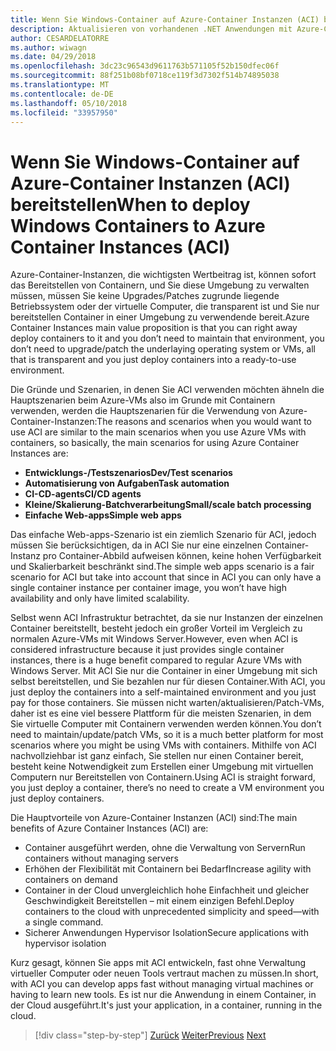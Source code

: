 ```yaml
---
title: Wenn Sie Windows-Container auf Azure-Container Instanzen (ACI) bereitstellen
description: Aktualisieren von vorhandenen .NET Anwendungen mit Azure-Cloud und Windows-Containern | Wenn Sie Windows-Container auf Azure-Container Instanzen (ACI) bereitstellen
author: CESARDELATORRE
ms.author: wiwagn
ms.date: 04/29/2018
ms.openlocfilehash: 3dc23c96543d9611763b571105f52b150dfec06f
ms.sourcegitcommit: 88f251b08bf0718ce119f3d7302f514b74895038
ms.translationtype: MT
ms.contentlocale: de-DE
ms.lasthandoff: 05/10/2018
ms.locfileid: "33957950"
---
```

# <a name="when-to-deploy-windows-containers-to-azure-container-instances-aci"></a><span data-ttu-id="97b51-103">Wenn Sie Windows-Container auf Azure-Container Instanzen (ACI) bereitstellen</span><span class="sxs-lookup"><span data-stu-id="97b51-103">When to deploy Windows Containers to Azure Container Instances (ACI)</span></span>

<span data-ttu-id="97b51-104">Azure-Container-Instanzen, die wichtigsten Wertbeitrag ist, können sofort das Bereitstellen von Containern, und Sie diese Umgebung zu verwalten müssen, müssen Sie keine Upgrades/Patches zugrunde liegende Betriebssystem oder der virtuelle Computer, die transparent ist und Sie nur bereitstellen Container in einer Umgebung zu verwendende bereit.</span><span class="sxs-lookup"><span data-stu-id="97b51-104">Azure Container Instances main value proposition is that you can right away deploy containers to it and you don’t need to maintain that environment, you don’t need to upgrade/patch the underlaying operating system or VMs, all that is transparent and you just deploy containers into a ready-to-use environment.</span></span>

<span data-ttu-id="97b51-105">Die Gründe und Szenarien, in denen Sie ACI verwenden möchten ähneln die Hauptszenarien beim Azure-VMs also im Grunde mit Containern verwenden, werden die Hauptszenarien für die Verwendung von Azure-Container-Instanzen:</span><span class="sxs-lookup"><span data-stu-id="97b51-105">The reasons and scenarios when you would want to use ACI are similar to the main scenarios when you use Azure VMs with containers, so basically, the main scenarios for using Azure Container Instances are:</span></span>

-   <span data-ttu-id="97b51-106">**Entwicklungs-/Testszenarios**</span><span class="sxs-lookup"><span data-stu-id="97b51-106">**Dev/Test scenarios**</span></span>
-   <span data-ttu-id="97b51-107">**Automatisierung von Aufgaben**</span><span class="sxs-lookup"><span data-stu-id="97b51-107">**Task automation**</span></span>
-   <span data-ttu-id="97b51-108">**CI-CD-agents**</span><span class="sxs-lookup"><span data-stu-id="97b51-108">**CI/CD agents**</span></span>
-   <span data-ttu-id="97b51-109">**Kleine/Skalierung-Batchverarbeitung**</span><span class="sxs-lookup"><span data-stu-id="97b51-109">**Small/scale batch processing**</span></span>
-   <span data-ttu-id="97b51-110">**Einfache Web-apps**</span><span class="sxs-lookup"><span data-stu-id="97b51-110">**Simple web apps**</span></span>

<span data-ttu-id="97b51-111">Das einfache Web-apps-Szenario ist ein ziemlich Szenario für ACI, jedoch müssen Sie berücksichtigen, da in ACI Sie nur eine einzelnen Container-Instanz pro Container-Abbild aufweisen können, keine hohen Verfügbarkeit und Skalierbarkeit beschränkt sind.</span><span class="sxs-lookup"><span data-stu-id="97b51-111">The simple web apps scenario is a fair scenario for ACI but take into account that since in ACI you can only have a single container instance per container image, you won’t have high availability and only have limited scalability.</span></span>

<span data-ttu-id="97b51-112">Selbst wenn ACI Infrastruktur betrachtet, da sie nur Instanzen der einzelnen Container bereitstellt, besteht jedoch ein großer Vorteil im Vergleich zu normalen Azure-VMs mit Windows Server.</span><span class="sxs-lookup"><span data-stu-id="97b51-112">However, even when ACI is considered infrastructure because it just provides single container instances, there is a huge benefit compared to regular Azure VMs with Windows Server.</span></span> <span data-ttu-id="97b51-113">Mit ACI Sie nur die Container in einer Umgebung mit sich selbst bereitstellen, und Sie bezahlen nur für diesen Container.</span><span class="sxs-lookup"><span data-stu-id="97b51-113">With ACI, you just deploy the containers into a self-maintained environment and you just pay for those containers.</span></span> <span data-ttu-id="97b51-114">Sie müssen nicht warten/aktualisieren/Patch-VMs, daher ist es eine viel bessere Plattform für die meisten Szenarien, in dem Sie virtuelle Computer mit Containern verwenden werden können.</span><span class="sxs-lookup"><span data-stu-id="97b51-114">You don’t need to maintain/update/patch VMs, so it is a much better platform for most scenarios where you might be using VMs with containers.</span></span> <span data-ttu-id="97b51-115">Mithilfe von ACI nachvollziehbar ist ganz einfach, Sie stellen nur einen Container bereit, besteht keine Notwendigkeit zum Erstellen einer Umgebung mit virtuellen Computern nur Bereitstellen von Containern.</span><span class="sxs-lookup"><span data-stu-id="97b51-115">Using ACI is straight forward, you just deploy a container, there’s no need to create a VM environment you just deploy containers.</span></span>

<span data-ttu-id="97b51-116">Die Hauptvorteile von Azure-Container Instanzen (ACI) sind:</span><span class="sxs-lookup"><span data-stu-id="97b51-116">The main benefits of Azure Container Instances (ACI) are:</span></span>

-   <span data-ttu-id="97b51-117">Container ausgeführt werden, ohne die Verwaltung von Servern</span><span class="sxs-lookup"><span data-stu-id="97b51-117">Run containers without managing servers</span></span>
-   <span data-ttu-id="97b51-118">Erhöhen der Flexibilität mit Containern bei Bedarf</span><span class="sxs-lookup"><span data-stu-id="97b51-118">Increase agility with containers on demand</span></span>
-   <span data-ttu-id="97b51-119">Container in der Cloud unvergleichlich hohe Einfachheit und gleicher Geschwindigkeit Bereitstellen – mit einem einzigen Befehl.</span><span class="sxs-lookup"><span data-stu-id="97b51-119">Deploy containers to the cloud with unprecedented simplicity and speed—with a single command.</span></span> 
-   <span data-ttu-id="97b51-120">Sicherer Anwendungen Hypervisor Isolation</span><span class="sxs-lookup"><span data-stu-id="97b51-120">Secure applications with hypervisor isolation</span></span>

<span data-ttu-id="97b51-121">Kurz gesagt, können Sie apps mit ACI entwickeln, fast ohne Verwaltung virtueller Computer oder neuen Tools vertraut machen zu müssen.</span><span class="sxs-lookup"><span data-stu-id="97b51-121">In short, with ACI you can develop apps fast without managing virtual machines or having to learn new tools.</span></span> <span data-ttu-id="97b51-122">Es ist nur die Anwendung in einem Container, in der Cloud ausgeführt.</span><span class="sxs-lookup"><span data-stu-id="97b51-122">It's just your application, in a container, running in the cloud.</span></span>

>[!div class="step-by-step"]
<span data-ttu-id="97b51-123">[Zurück](when-to-deploy-windows-containers-to-azure-vms-iaas-cloud.md)
[Weiter](when-to-deploy-windows-containers-to-service-fabric.md)</span><span class="sxs-lookup"><span data-stu-id="97b51-123">[Previous](when-to-deploy-windows-containers-to-azure-vms-iaas-cloud.md)
[Next](when-to-deploy-windows-containers-to-service-fabric.md)</span></span>
